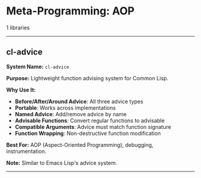 # Meta-Programming: AOP

1 libraries

---

## cl-advice

**System Name:** `cl-advice`

**Purpose:** Lightweight function advising system for Common Lisp.

**Why Use It:**
- **Before/After/Around Advice**: All three advice types
- **Portable**: Works across implementations
- **Named Advice**: Add/remove advice by name
- **Advisable Functions**: Convert regular functions to advisable
- **Compatible Arguments**: Advice must match function signature
- **Function Wrapping**: Non-destructive function modification

**Best For:** AOP (Aspect-Oriented Programming), debugging, instrumentation.

**Note:** Similar to Emacs Lisp's advice system.

---


